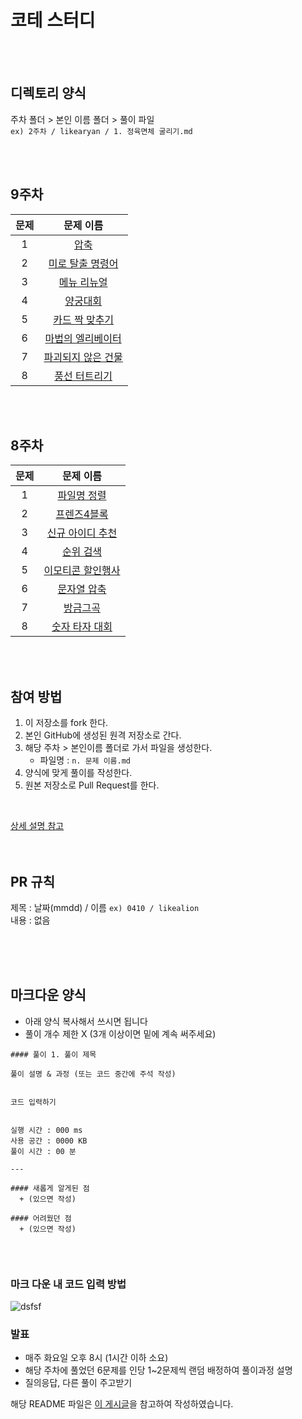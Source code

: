 # 코테 스터디
<br/><br/>

## 디렉토리 양식 
주차 폴더 > 본인 이름 폴더 > 풀이 파일  
`ex) 2주차 / likearyan / 1. 정육면체 굴리기.md` 

<br/><br/>

## 9주차 

| 문제 | 문제 이름 |
|:------:|:---------:|
| 1 | [압축](https://school.programmers.co.kr/learn/courses/30/lessons/17684) |
| 2 | [미로 탈출 명령어](https://school.programmers.co.kr/learn/courses/30/lessons/150365) |
| 3 | [메뉴 리뉴얼](https://school.programmers.co.kr/learn/courses/30/lessons/72411) |
| 4 | [양궁대회](https://school.programmers.co.kr/learn/courses/30/lessons/92342) |
| 5 | [카드 짝 맞추기](https://school.programmers.co.kr/learn/courses/30/lessons/72415) |
| 6 | [마법의 엘리베이터](https://school.programmers.co.kr/learn/courses/30/lessons/148653) |
| 7 | [파괴되지 않은 건물](https://school.programmers.co.kr/learn/courses/30/lessons/92344) |
| 8 | [풍선 터트리기](https://school.programmers.co.kr/learn/courses/30/lessons/68646) |

<br/><br/>


## 8주차 

| 문제 | 문제 이름 |
|:------:|:---------:|
| 1 | [파일명 정렬](https://school.programmers.co.kr/learn/courses/30/lessons/17686) |
| 2 | [프렌즈4블록](https://school.programmers.co.kr/learn/courses/30/lessons/17679) |
| 3 | [신규 아이디 추천](https://school.programmers.co.kr/learn/courses/30/lessons/72410) |
| 4 | [순위 검색](https://school.programmers.co.kr/learn/courses/30/lessons/72412) |
| 5 | [이모티콘 할인행사](https://school.programmers.co.kr/learn/courses/30/lessons/150368) |
| 6 | [문자열 압축](https://school.programmers.co.kr/learn/courses/30/lessons/60057) |
| 7 | [방금그곡](https://school.programmers.co.kr/learn/courses/30/lessons/17683) |
| 8 | [숫자 타자 대회](https://school.programmers.co.kr/learn/courses/30/lessons/136797) |

<br/><br/>

## 참여 방법
1. 이 저장소를 fork 한다.
2. 본인 GitHub에 생성된 원격 저장소로 간다. 
3. 해당 주차 > 본인이름 폴더로 가서 파일을 생성한다.
   + 파일명 : `n. 문제 이름.md`
4. 양식에 맞게 풀이를 작성한다.
5. 원본 저장소로 Pull Request를 한다.    
<br/>
  
[상세 설명 참고](https://waytocse.tistory.com/59)
<br/><br/><br/>
    
## PR 규칙
제목 : 날짜(mmdd) / 이름  `ex) 0410 / likealion`  
내용 : 없음
  
   
<br/><br/><br/>
   
## 마크다운 양식
+ 아래 양식 복사해서 쓰시면 됩니다
+ 풀이 개수 제한 X (3개 이상이면 밑에 계속 써주세요)

```
#### 풀이 1. 풀이 제목

풀이 설명 & 과정 (또는 코드 중간에 주석 작성)


코드 입력하기


실행 시간 : 000 ms    
사용 공간 : 0000 KB  
풀이 시간 : 00 분  

--- 

#### 새롭게 알게된 점
  + (있으면 작성)

#### 어려웠던 점
  + (있으면 작성)
  
```
<br/>

### 마크 다운 내 코드 입력 방법

![dsfsf](https://user-images.githubusercontent.com/111048211/230786808-37e1a508-245e-4857-8ac2-2faec8f5cf79.PNG)


### 발표
- 매주 화요일 오후 8시 (1시간 이하 소요)
- 해당 주차에 풀었던 6문제를 인당 1~2문제씩 랜덤 배정하여 풀이과정 설명
- 질의응답, 다른 풀이 주고받기


해당 README 파일은 [이 게시글](https://github.com/kimdozzi/2023-codingtest-study)을 참고하여 작성하였습니다.

